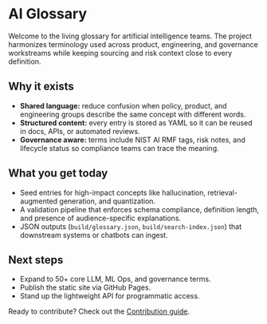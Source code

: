 # AI Glossary

Welcome to the living glossary for artificial intelligence teams. The project
harmonizes terminology used across product, engineering, and governance
workstreams while keeping sourcing and risk context close to every definition.

## Why it exists

- **Shared language:** reduce confusion when policy, product, and engineering
  groups describe the same concept with different words.
- **Structured content:** every entry is stored as YAML so it can be reused in
  docs, APIs, or automated reviews.
- **Governance aware:** terms include NIST AI RMF tags, risk notes, and
  lifecycle status so compliance teams can trace the meaning.

## What you get today

- Seed entries for high-impact concepts like hallucination, retrieval-augmented
  generation, and quantization.
- A validation pipeline that enforces schema compliance, definition length, and
  presence of audience-specific explanations.
- JSON outputs (`build/glossary.json`, `build/search-index.json`) that downstream
  systems or chatbots can ingest.

## Next steps

- Expand to 50+ core LLM, ML Ops, and governance terms.
- Publish the static site via GitHub Pages.
- Stand up the lightweight API for programmatic access.

Ready to contribute? Check out the [Contribution guide](contributing.md).
